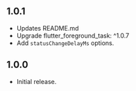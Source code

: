 ## 1.0.1

* Updates README.md
* Upgrade flutter_foreground_task: ^1.0.7
* Add `statusChangeDelayMs` options.

## 1.0.0

* Initial release.

